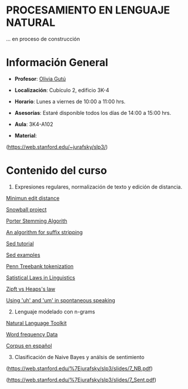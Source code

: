 # PROCESAMIENTO EN LENGUAJE NATURAL

... en proceso de construcción

# Información General

- **Profesor**: [Olivia Gutú](https://github.com/oliviagutu)

- **Localización**: Cubículo 2, edificio 3K-4

- **Horario**: Lunes a viernes de 10:00 a 11:00 hrs.

- **Asesorías**: Estaré disponible todos los días de 14:00 a 15:00 hrs. 

- **Aula**: 3K4-A102

- **Material**: 
   
(https://web.stanford.edu/~jurafsky/slp3/)



# Contenido del curso


1. Expresiones regulares, normalización de texto y edición de distancia.

[Minimun edit distance](https://eclass.uoa.gr/modules/document/file.php/D464/Σημειώσεις-Αρθρα/1.JonesPevz-ch6dynprogBio.pdf)

[Snowball project](http://snowballstem.org)

[Porter Stemming Algorith](https://tartarus.org/martin/PorterStemmer/)

[An algorithm for suffix stripping](https://www.cs.toronto.edu/~frank/csc2501/Readings/R2_Porter/Porter-1980.pdf)

[Sed tutorial](http://www.grymoire.com/Unix/Sed.html)

[Sed examples](http://sed.sourceforge.net/sed1line.txt)

[Penn Treebank tokenization](ftp://ftp.cis.upenn.edu/pub/treebank/public_html/tokenization.html)

[Satistical Laws in Linguistics](https://arxiv.org/pdf/1502.03296.pdf)

[Zipft vs Heaps's law](http://boytsov.info/pubs/heaps2zipf.pdf)

[Using 'uh' and 'um' in spontaneous speaking](http://www.columbia.edu/~rmk7/HC/HC_Readings/Clark_Fox.pdf)


2. Lenguaje modelado con n-grams

[Natural Language Toolkit](https://www.nltk.org)

[Word frequency Data](https://www.wordfrequency.info)

[Corpus en español](http://www.corpusdelespanol.org/compare_corpes.asp)


3. Clasificación de Naive Bayes y análsis de sentimiento 

(https://web.stanford.edu/%7Ejurafsky/slp3/slides/7_NB.pdf)

(https://web.stanford.edu/%7Ejurafsky/slp3/slides/7_Sent.pdf)
